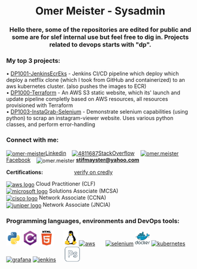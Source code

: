 <h1 align="center">Omer Meister - Sysadmin</h1>
<h3 align="center">Hello there, some of the repositories are edited for public and some are for slef internal use but feel free to dig in. Projects related to devops starts with "dp". </h3>

<h3 align="left">My top 3 projects:</h3>
• <a href="https://github.com/OmerMeister/dp1001" target="blank">DP1001-JenkinsEcrEks</a> - Jenkins CI/CD pipeline which deploy which deploy a netflix clone (which I took from GitHub and containerized) to an aws kubernetes cluster. (also pushes the images to ECR)
<br>
• <a href="https://github.com/OmerMeister/dp1000" target="blank">DP1000-Terraform</a> - An AWS S3 static website, which its' launch and update pipeline completly based on AWS resources, all resources provisioned with Terraform
<br>
• <a href="https://github.com/OmerMeister/dp1003-InstaGrab" target="blank">DP1003-InstaGrab-Selenium</a> - Demonstrate selenium capabilities (using python) to scrap an instagram-viewer website. Uses various python classes, and perform error-handling
<br>
<h3 align="left">Connect with me:</h3>

<a href="https://linkedin.com/in/omer-meister" target="blank"><img align="center" src="https://raw.githubusercontent.com/rahuldkjain/github-profile-readme-generator/master/src/images/icons/Social/linked-in-alt.svg" alt="omer-meister" height="20" width="26" />Linkedin</a>
&nbsp;&nbsp;
<a href="https://stackoverflow.com/users/4811687" target="blank"><img align="center" src="https://raw.githubusercontent.com/rahuldkjain/github-profile-readme-generator/master/src/images/icons/Social/stack-overflow.svg" alt="4811687" height="20" width="26" />StackOverflow</a>
&nbsp;&nbsp;
<a href="https://fb.com/omer.meister" target="blank"><img align="center" src="https://raw.githubusercontent.com/rahuldkjain/github-profile-readme-generator/master/src/images/icons/Social/facebook.svg" alt="omer.meister" height="20" width="26" />Facebook</a>
&nbsp;&nbsp;
<img align="center" src="https://s3.amazonaws.com/meister.public.resources/general_images/mail-icon.png" alt="omer.meister" height="24" width="26" />&nbsp;**stifmayster@yahoo.com**


<strong>Certifications:&nbsp;&nbsp;&nbsp;&nbsp;&nbsp;&nbsp;&nbsp;&nbsp;&nbsp;&nbsp;&nbsp;&nbsp;&nbsp;&nbsp;&nbsp;&nbsp;&nbsp;&nbsp;&nbsp;&nbsp;&nbsp;&nbsp;&nbsp;&nbsp;</strong>
<a href="https://www.credly.com/users/omer-meister/badges" target="blank">verify on credly</a>
<p align="left">
<a href="https://aws.amazon.com/certification/certified-cloud-practitioner" target="blank"><img align="center" src="https://s3.amazonaws.com/meister.public.resources/general_images/aws-rectangle.png" alt="aws logo" height="30" width="46" /></a> Cloud Practitioner (CLF) <br>
<a href="https://www.techtarget.com/whatis/definition/MCSA-Microsoft-Certified-Solutions-Associate" target="blank"><img align="center" src="https://upload.wikimedia.org/wikipedia/commons/thumb/9/96/Microsoft_logo_%282012%29.svg/1280px-Microsoft_logo_%282012%29.svg.png" alt="microsoft logo" height="20" width="93" /></a> Solutions Associate (MCSA) <br>
<a href="https://www.cisco.com/c/en/us/training-events/training-certifications/certifications/associate/ccna.html" target="blank"><img align="center" src="https://genesisbcs.com/wp-content/uploads/2016/12/cisco2.png" alt="cisco logo" height="30" width="64" /></a> Network Associate (CCNA)<br>
<a href="https://www.juniper.net/us/en/training/certification/tracks/junos/jncia-junos.html" target="blank"><img align="center" src="https://s3.amazonaws.com/meister.public.resources/general_images/juniper_networks_black.png" alt="juniper logo" height="22" width="76" /></a> Network Associate (JNCIA) <br>

</p>

<h3 align="left">Programming languages, environments and DevOps tools: </h3>
<p align="left"> 
<a href="https://www.python.org" target="_blank" rel="noreferrer"> <img src="https://raw.githubusercontent.com/devicons/devicon/master/icons/python/python-original.svg" alt="python" width="40" height="40"/></a> 
<a href="https://www.w3schools.com/cs/" target="_blank" rel="noreferrer"> <img src="https://raw.githubusercontent.com/devicons/devicon/master/icons/csharp/csharp-original.svg" alt="csharp" width="40" height="40"/></a>
<a href="https://www.w3.org/html/" target="_blank" rel="noreferrer"> <img src="https://raw.githubusercontent.com/devicons/devicon/master/icons/html5/html5-original-wordmark.svg" alt="html5" width="40" height="40"/></a>
&nbsp;&nbsp;&nbsp;&nbsp;
<a href="https://www.linux.org/" target="_blank" rel="noreferrer"> <img src="https://raw.githubusercontent.com/devicons/devicon/master/icons/linux/linux-original.svg" alt="linux" width="40" height="40"/></a>
<a href="https://aws.amazon.com/" target="_blank" rel="noreferrer"> <img src="https://s3.amazonaws.com/meister.public.resources/general_images/aws+square.png" alt="aws" width="40" height="40"/></a>
&nbsp;&nbsp;&nbsp;&nbsp;&nbsp;
<a href="https://www.selenium.dev" target="_blank" rel="noreferrer"> <img src="https://raw.githubusercontent.com/detain/svg-logos/780f25886640cef088af994181646db2f6b1a3f8/svg/selenium-logo.svg" alt="selenium" width="40" height="40"/></a>
<a href="https://www.docker.com/" target="_blank" rel="noreferrer"> <img src="https://raw.githubusercontent.com/devicons/devicon/master/icons/docker/docker-original-wordmark.svg" alt="docker" width="40" height="40"/></a>
<a href="https://kubernetes.io" target="_blank" rel="noreferrer"> <img src="https://www.vectorlogo.zone/logos/kubernetes/kubernetes-icon.svg" alt="kubernetes" width="40" height="40"/></a>
<a href="https://grafana.com" target="_blank" rel="noreferrer"> <img src="https://www.vectorlogo.zone/logos/grafana/grafana-icon.svg" alt="grafana" width="40" height="40"/></a>
<a href="https://www.jenkins.io" target="_blank" rel="noreferrer"> <img src="https://www.vectorlogo.zone/logos/jenkins/jenkins-icon.svg" alt="jenkins" width="40" height="40"/></a>
&nbsp;&nbsp;&nbsp;&nbsp;
<a href="https://www.photoshop.com/en" target="_blank" rel="noreferrer"> <img src="https://raw.githubusercontent.com/devicons/devicon/master/icons/photoshop/photoshop-line.svg" alt="photoshop" width="40" height="40"/></a>
</p>

